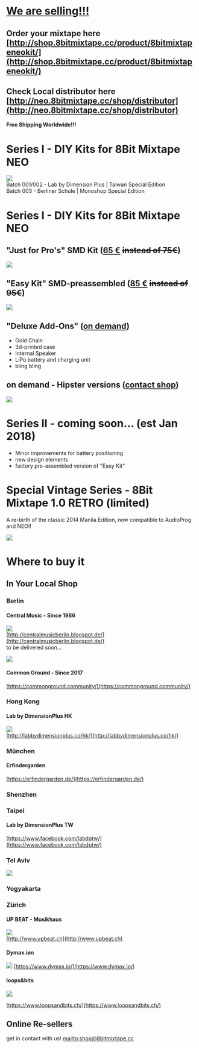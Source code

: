 # [We are selling!!!](mailto:shop@8bitmixtape.cc)

## Order your mixtape here [http://shop.8bitmixtape.cc/product/8bitmixtapeneokit/](http://shop.8bitmixtape.cc/product/8bitmixtapeneokit/)

## Check Local distributor here [http://neo.8bitmixtape.cc/shop/distributor](http://neo.8bitmixtape.cc/shop/distributor)

**Free Shipping Worldwide!!!**

# Series I - DIY Kits for 8Bit Mixtape NEO

![](images/Series1_kits_boards_overview.jpg)  
Batch 001/002 - Lab by Dimension Plus \| Taiwan Special Edition  
Batch 003 - Berliner Schule \| Monoshop Special Edition

# Series I - DIY Kits for 8Bit Mixtape NEO

## "Just for Pro's" SMD Kit \([65 €](https://www.paypal.me/8bitmixtape/65eur) ~~instead of 75€~~\)

![](images/HongKong_Workshop/Parts_overview_dimensionplus_style.jpg)

## "Easy Kit" SMD-preassembled \([85 €](https://www.paypal.me/8bitmixtape/85eur) ~~instead of 95€~~\)

![](images/Kits_for_shop_theMaking.jpg)

## "Deluxe Add-Ons" \([on demand](https://www.paypal.me/8bitmixtape/)\)

* Gold Chain
* 3d-printed case
* Internal Speaker
* LiPo battery and charging unit
* bling bling

## on demand - Hipster versions \([contact shop](mailto:shop@8bitmixtape.cc)\)

![](images/tag_products_mixtape.png)

# Series II - coming soon... \(est Jan 2018\)

* Minor improvements for battery positioning
* new design elements
* factory pre-assembled version of "Easy Kit"

# Special Vintage Series - 8Bit Mixtape 1.0 RETRO \(limited\)

A re-birth of the classic 2014 Manila Edition, now compatible to AudioProg and NEO!!

![](images/8BitMixtape-RETRO.jpg)

# Where to buy it

## In Your Local Shop

### Berlin

#### Central Music - Since 1986

![](images/Shop_available_in_Berlin.jpg)  
[http://centralmusicberlin.blogspot.de/](http://centralmusicberlin.blogspot.de/)  
to be delivered soon...

![](images/mixtape_centralmusic_berlin.jpg)

#### Common Ground - Since 2017

[https://commonground.community/](https://commonground.community/)

### Hong Kong

#### Lab by DimensionPlus HK

![](images/Shop_available_in_HK.jpg)  
[http://labbydimensionplus.co/hk/](http://labbydimensionplus.co/hk/)

### München

#### Erfindergarden

[https://erfindergarden.de/](https://erfindergarden.de/)

### Shenzhen

### Taipei

#### Lab by DimensionPlus TW

[https://www.facebook.com/labdptw/](https://www.facebook.com/labdptw/)

### Tel Aviv

![](images/kit_telaviv_trashaddiction.jpg)

### Yogyakarta

### Zürich

#### UP BEAT - Musikhaus

![](images/Shop_available_in_Zurich.jpg)  
[http://www.upbeat.ch](http://www.upbeat.ch)

#### Dymax.iøn

![](images/kits_dymax.jpg)
[https://www.dymax.io/](https://www.dymax.io/)

#### loops&bits

![](images/kits_in_loopsnbits.jpg)

[https://www.loopsandbits.ch/](https://www.loopsandbits.ch/)

## Online Re-sellers

get in contact with us! [mailto:shop@8bitmixtape.cc](mailto:shop@8bitmixtape.cc)

